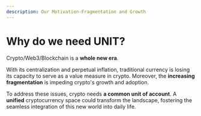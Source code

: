 ```yaml
---
description: Our Motivation-Fragmentation and Growth
---
```


# Why do we need UNIT?

Crypto/Web3/Blockchain is a **whole new era**.&#x20;

With its centralization and perpetual inflation, traditional currency is losing its capacity to serve as a value measure in crypto. Moreover, the **increasing fragmentation** is impeding crypto's growth and adoption.&#x20;

To address these issues, crypto needs **a common unit of account**. A **unified** cryptocurrency space could transform the landscape, fostering the seamless integration of this new world into daily life.
